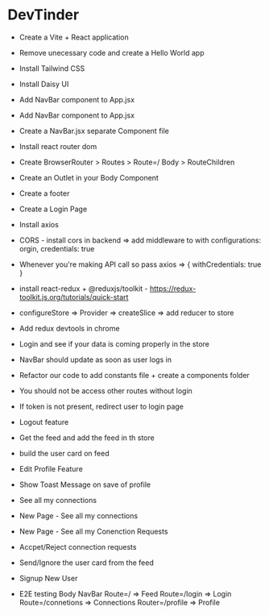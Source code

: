 # DevTinder

- Create a Vite + React application
- Remove unecessary code and create a Hello World app
- Install Tailwind CSS
- Install Daisy UI
- Add NavBar component to App.jsx
- Add NavBar component to App.jsx
- Create a NavBar.jsx separate Component file
- Install react router dom
- Create BrowserRouter > Routes > Route=/ Body > RouteChildren
- Create an Outlet in your Body Component
- Create a footer
- Create a Login Page

- Install axios
- CORS - install cors in backend => add middleware to with configurations: orgin, credentials: true
- Whenever you're making API call so pass axios => { withCredentials: true }
- install react-redux + @reduxjs/toolkit - https://redux-toolkit.js.org/tutorials/quick-start
- configureStore => Provider => createSlice => add reducer to store
- Add redux devtools in chrome
- Login and see if your data is coming properly in the store
- NavBar should update as soon as user logs in
- Refactor our code to add constants file + create a components folder 

- You should not be access other routes without login
- If token is not present, redirect user to login page
- Logout feature

- Get the feed and add the feed in th store
- build the user card on feed

- Edit Profile Feature
- Show Toast Message on save of profile
- See all my connections

- New Page - See all my connections
- New Page - See all my Conenction Requests

- Accpet/Reject connection requests

- Send/Ignore the user card from the feed
- Signup New User 
- E2E testing
Body 
    NavBar
    Route=/  => Feed
    Route=/login  => Login
    Route=/connetions => Connections
    Router=/profile => Profile